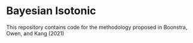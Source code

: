 # Bayesian Isotonic

This repository contains code for the methodology proposed in Boonstra, Owen, and Kang (2021)
